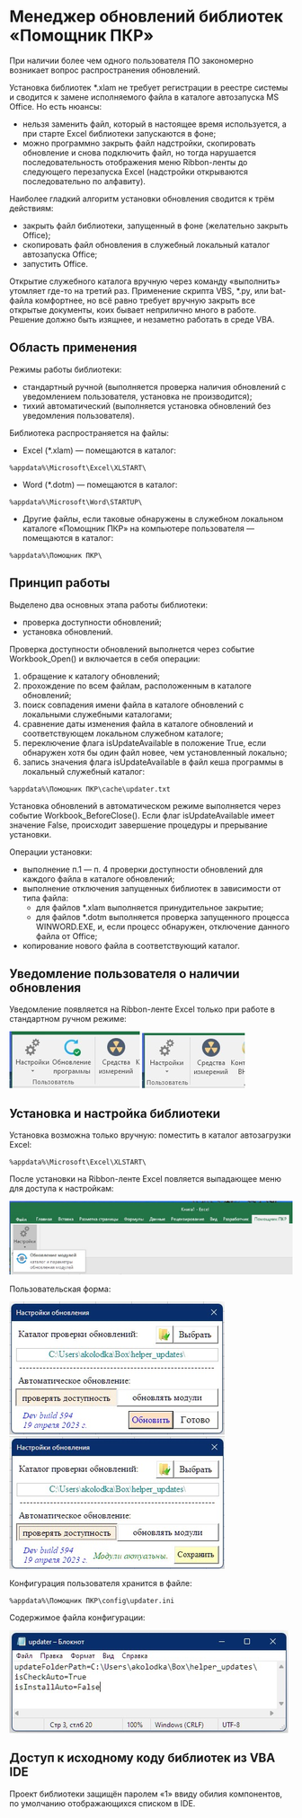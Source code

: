 # Менеджер обновлений библиотек «Помощник ПКР»
При наличии более чем одного пользователя ПО закономерно возникает вопрос распространения обновлений. 

Установка библиотек *.xlam не требует регистрации в реестре системы и сводится к замене исполняемого файла в каталоге автозапуска MS Office. Но есть нюансы:
- нельзя заменить файл, который в настоящее время используется, а при старте Excel библиотеки запускаются в фоне;
- можно программно закрыть файл надстройки, скопировать обновление и снова подключить файл, но тогда нарушается последовательность отображения меню Ribbon-ленты до следующего перезапуска Excel (надстройки открываются последовательно по алфавиту).

Наиболее гладкий алгоритм установки обновления сводится к трём действиям:
- закрыть файл библиотеки, запущенный в фоне (желательно закрыть Office);
- скопировать файл обновления в служебный локальный каталог автозапуска Office;
- запустить Office.

Открытие служебного каталога вручную через команду «выполнить» утомляет где-то на третий раз.
Применение скрипта VBS, *.py, или bat-файла комфортнее, но всё равно требует вручную закрыть все открытые документы, коих бывает неприлично много в работе. Решение должно быть изящнее, и незаметно работать в среде VBA.

## Область применения
Режимы работы библиотеки:
- стандартный ручной (выполняется проверка наличия обновлений с уведомлением пользователя, установка не производится);
- тихий автоматический (выполняется установка обновлений без уведомления пользователя).

Библиотека распространяется на файлы:
- Excel (*.xlam) — помещаются в каталог:
``` 
%appdata%\Microsoft\Excel\XLSTART\
```
- Word (*.dotm) — помещаются в каталог:
``` 
%appdata%\Microsoft\Word\STARTUP\
```
- Другие файлы, если таковые обнаружены в служебном локальном каталоге «Помощник ПКР» на компьютере пользователя — помещаются в каталог:
``` 
%appdata%\Помощник ПКР\
```

## Принцип работы
Выделено два основных этапа работы библиотеки:
- проверка доступности обновлений;
- установка обновлений.

Проверка доступности обновлений выполнется через событие Workbook_Open() и включается в себя операции:
1. обращение к каталогу обновлений;
2. прохождение по всем файлам, расположенным в каталоге обновлений;
3. поиск совпадения имени файла в каталоге обновлений с локальными служебными каталогами;
4. сравнение даты изменения файла в каталоге обновлений и соответствующем локальном служебном каталоге;
5. переключение флага isUpdateAvailable в положение True, если обнаружен хотя бы один файл новее, чем установленный локально;
6. запись значения флага isUpdateAvailable в файл кеша программы в локальный служебный каталог:
``` 
%appdata%\Помощник ПКР\cache\updater.txt
```
Установка обновлений в автоматическом режиме выполняется через событие Workbook_BeforeClose(). 
Если флаг isUpdateAvailable имеет значение False, происходит завершение процедуры и прерывание установки. 

Операции установки:
- выполнение п.1 — п. 4 проверки доступности обновлений для каждого файла в каталоге обновлений;
- выполнение отключения запущенных библиотек в зависимости от типа файла:
  - для файлов *.xlam выполняется принудительное закрытие;
  - для файлов *.dotm выполняется проверка запущенного процесса WINWORD.EXE, и, если процесс обнаружен, отключение данного файла от Office;
- копирование нового файла в соответствующий каталог.

## Уведомление пользователя о наличии обновления
Уведомление появляется на Ribbon-ленте Excel только при работе в стандартном ручном режиме:

![Title](https://github.com/akolodka/VBA/blob/main/resources/update_available.jpg) ![Title](https://github.com/akolodka/VBA/blob/main/resources/update_unAvailable.jpg)

## Установка и настройка библиотеки
Установка возможна только вручную: поместить в каталог автозагрузки Excel:
``` 
%appdata%\Microsoft\Excel\XLSTART\
```
После установки на Ribbon-ленте Excel повляется выпадающее меню для доступа к настройкам:

![Title](https://github.com/akolodka/VBA/blob/main/resources/updater_RibbonMenu.jpg)

Пользовательская форма:

![Title](https://github.com/akolodka/VBA/blob/main/resources/updater_configMenu.jpg) ![Title](https://github.com/akolodka/VBA/blob/main/resources/updater_configSaveChanges.jpg)

Конфигурация пользователя хранится в файле:
``` 
%appdata%\Помощник ПКР\config\updater.ini
```
Содержимое файла конфигурации:

![Title](https://github.com/akolodka/VBA/blob/main/resources/updater_configContent.jpg)

## Доступ к исходному коду библиотек из VBA IDE 
Проект библиотеки защищён паролем «1» ввиду обилия компонентов, по умолчанию отображающихся списком в IDE.
